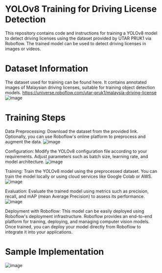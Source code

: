 # YOLOv8 Training for Driving License Detection
This repository contains code and instructions for training a YOLOv8 model to detect driving licenses using the dataset provided by UTAR PRUK1 via Roboflow. The trained model can be used to detect driving licenses in images or videos.

# Dataset Information
The dataset used for training can be found here. It contains annotated images of Malaysian driving licenses, suitable for training object detection models.
https://universe.roboflow.com/utar-pruk1/malaysia-driving-license
![image](https://github.com/chunhonglam/Malaysia-Driving-License-Object-Detection-Training/assets/81572035/3532cfe9-5196-485b-8626-ad10b62b73b3)

# Training Steps
Data Preprocessing: Download the dataset from the provided link. Optionally, you can use Roboflow's online platform to preprocess and augment the data.
![image](https://github.com/chunhonglam/Malaysia-Driving-License-Object-Detection-Training/assets/81572035/88cde449-5efd-43c9-9d68-25e5534931ed)

Configuration: Modify the YOLOv8 configuration file according to your requirements. Adjust parameters such as batch size, learning rate, and model architecture.
![image](https://github.com/chunhonglam/Malaysia-Driving-License-Object-Detection-Training/assets/81572035/2ad318c7-7db3-4f5f-a85a-f7f07f638dbd)

Training: Train the YOLOv8 model using the preprocessed dataset. You can train the model locally or using cloud services like Google Colab or AWS.
![image](https://github.com/chunhonglam/Malaysia-Driving-License-Object-Detection-Training/assets/81572035/066a8bee-010a-48a1-9d2c-e621d16a155a)

Evaluation: Evaluate the trained model using metrics such as precision, recall, and mAP (mean Average Precision) to assess its performance.
![image](https://github.com/chunhonglam/Malaysia-Driving-License-Object-Detection-Training/assets/81572035/e0c247e2-f25f-4f24-9f56-1f20b335c139)

Deployment with Roboflow: This model can be easily deployed using Roboflow's deployment infrastructure. Roboflow provides an end-to-end platform for training, deploying, and managing computer vision models. Once trained, you can deploy your model directly from Roboflow to integrate it into your applications.


# Sample Implementation
![image](https://github.com/chunhonglam/Malaysia-Driving-License-Object-Detection-Training/assets/81572035/2398bd5a-4642-48a3-80ca-b82b76e67864)
